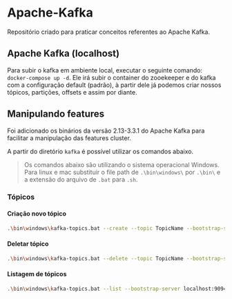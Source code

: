 # Apache-Kafka

Repositório criado para praticar conceitos referentes ao Apache Kafka.

## Apache Kafka (localhost)

Para subir o kafka em ambiente local, executar o seguinte comando: ```docker-compose up -d```. Ele irá subir o container do zooekeeper e do kafka com a configuração default (padrão), à partir dele já podemos criar nossos tópicos, partições, offsets e assim por diante.

## Manipulando features

Foi adicionado os binários da versão 2.13-3.3.1 do Apache Kafka para facilitar a manipulação das features cluster.

A partir do diretório ```kafka``` é possível utilizar os comandos abaixo.

> Os comandos abaixo são utilizando o sistema operacional Windows. Para linux e mac substituir o file path de ```.\bin\windows\``` por ```.\bin\``` e a extensão do arquivo de ```.bat``` para ```.sh```.

### Tópicos

#### Criação novo tópico

```bash
.\bin\windows\kafka-topics.bat --create --topic TopicName --bootstrap-server localhost:9094
```

#### Deletar tópico

```bash
.\bin\windows\kafka-topics.bat --delete --topic TopicName --bootstrap-server localhost:9094
```

#### Listagem de tópicos

```bash
.\bin\windows\kafka-topics.bat --list --bootstrap-server localhost:9094
```